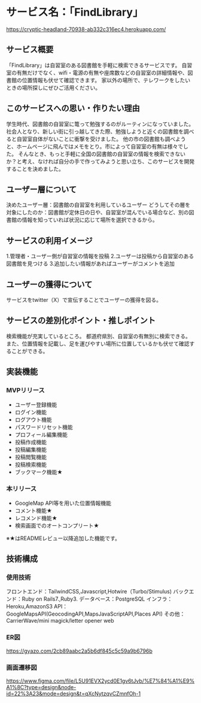 # サービス名：「FindLibrary」
https://cryptic-headland-70938-ab332c316ec4.herokuapp.com/

## サービス概要
「FindLibrary」は自習室のある図書館を手軽に検索できるサービスです。
自習室の有無だけでなく、wifi・電源の有無や座席数などの自習室の詳細情報や、図書館の位置情報も伏せて確認できます。
家以外の場所で、テレワークをしたいときの場所探しにぜひご活用ください。

## このサービスへの思い・作りたい理由
学生時代、図書館の自習室に篭って勉強するのがルーティンになっていました。
社会人となり、新しい街に引っ越してきた際、勉強しようと近くの図書館を調べると自習室自体がないことに衝撃を受けました。
他の市の図書館も調べようと、ホームページに飛んではメモをとり。市によって自習室の有無は様々でした。
そんなとき、もっと手軽に全国の図書館の自習室の情報を検索できないか？と考え、なければ自分の手で作ってみようと思い立ち、このサービスを開発することを決めました。

## ユーザー層について
決めたユーザー層：図書館の自習室を利用しているユーザー
どうしてその層を対象にしたのか：図書館が定休日の日や、自習室が混んでいる場合など、別の図書館の情報を知っていれば状況に応じて場所を選択できるから。

## サービスの利用イメージ
1.管理者・ユーザー側が自習室の情報を投稿
2.ユーザーは投稿から自習室のある図書館を見つける
3.追加したい情報があればユーザーがコメントを追加

## ユーザーの獲得について
サービスをtwitter（X）で宣伝することでユーザーの獲得を図る。

## サービスの差別化ポイント・推しポイント
検索機能が充実しているところ。
都道府県別、自習室の有無別に検索できる。
また、位置情報を記載し、足を運びやすい場所に位置しているかも伏せて確認することができる。

## 実装機能
### MVPリリース
- ユーザー登録機能
- ログイン機能
- ログアウト機能
- パスワードリセット機能
- プロフィール編集機能
- 投稿作成機能
- 投稿編集機能
- 投稿閲覧機能
- 投稿検索機能
- ブックマーク機能★

### 本リリース
- GoogleMap API等を用いた位置情報機能
- コメント機能★
- レコメンド機能★
- 検索画面でのオートコンプリート★

※★はREADMEレビュー以降追加した機能です。

## 技術構成
### 使用技術
フロントエンド：TailwindCSS,Javascript,Hotwire（Turbo/Stimulus)
バックエンド：Ruby on Rails7.,Ruby3.
データベース：PostgreSQL
インフラ：Heroku,AmazonS3
API：GoogleMapsAPI(GeocodingAPI,MapsJavaScriptAPI,Places API)
その他：CarrierWave/mini magick/letter opener web

### ER図
https://gyazo.com/2cb89aabc2a5b6df845c5c59a9b6796b

### 画面遷移図
https://www.figma.com/file/L5U91EVX2ycd0E1gv6tJvb/%E7%84%A1%E9%A1%8C?type=design&node-id=22%3A23&mode=design&t=qXcNytzqvCZmnfOh-1
